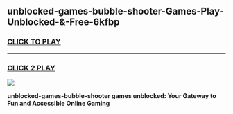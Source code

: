 
## unblocked-games-bubble-shooter-Games-Play-Unblocked-&-Free-6kfbp
<h3>
<a href="https://premium76.site?title=unblocked-games-bubble-shooter&ref=24A">CLICK TO PLAY</a></h3>
<hr>

<h3>
<a href="https://premium76.site?title=unblocked-games-bubble-shooter&ref=24A">CLICK 2 PLAY</a>
  
</h3>

<a href="https://premium76.site?title=unblocked-games-bubble-shooter&ref=24A"><img src="https://clearcache.store/games.png"></a>


**unblocked-games-bubble-shooter games unblocked: Your Gateway to Fun and Accessible Online Gaming**
